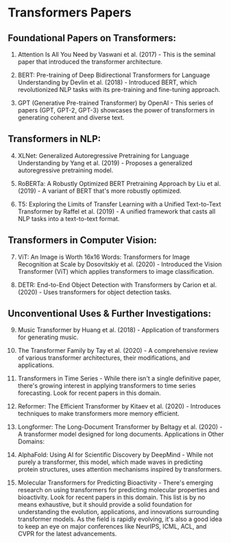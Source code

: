 # Transformers Papers

## Foundational Papers on Transformers:

1. Attention Is All You Need by Vaswani et al. (2017) - This is the seminal paper that introduced the transformer architecture.

2. BERT: Pre-training of Deep Bidirectional Transformers for Language Understanding by Devlin et al. (2018) - Introduced BERT, which revolutionized NLP tasks with its pre-training and fine-tuning approach.

3. GPT (Generative Pre-trained Transformer) by OpenAI - This series of papers (GPT, GPT-2, GPT-3) showcases the power of transformers in generating coherent and diverse text.

## Transformers in NLP:

4. XLNet: Generalized Autoregressive Pretraining for Language Understanding by Yang et al. (2019) - Proposes a generalized autoregressive pretraining model.

5. RoBERTa: A Robustly Optimized BERT Pretraining Approach by Liu et al. (2019) - A variant of BERT that's more robustly optimized.

6. T5: Exploring the Limits of Transfer Learning with a Unified Text-to-Text Transformer by Raffel et al. (2019) - A unified framework that casts all NLP tasks into a text-to-text format.

## Transformers in Computer Vision:

7. ViT: An Image is Worth 16x16 Words: Transformers for Image Recognition at Scale by Dosovitskiy et al. (2020) - Introduced the Vision Transformer (ViT) which applies transformers to image classification.

8. DETR: End-to-End Object Detection with Transformers by Carion et al. (2020) - Uses transformers for object detection tasks.

## Unconventional Uses & Further Investigations:

9. Music Transformer by Huang et al. (2018) - Application of transformers for generating music.

10. The Transformer Family by Tay et al. (2020) - A comprehensive review of various transformer architectures, their modifications, and applications.

11. Transformers in Time Series - While there isn't a single definitive paper, there's growing interest in applying transformers to time series forecasting. Look for recent papers in this domain.

12. Reformer: The Efficient Transformer by Kitaev et al. (2020) - Introduces techniques to make transformers more memory efficient.

13. Longformer: The Long-Document Transformer by Beltagy et al. (2020) - A transformer model designed for long documents.
Applications in Other Domains:

14. AlphaFold: Using AI for Scientific Discovery by DeepMind - While not purely a transformer, this model, which made waves in predicting protein structures, uses attention mechanisms inspired by transformers.

15. Molecular Transformers for Predicting Bioactivity - There's emerging research on using transformers for predicting molecular properties and bioactivity. Look for recent papers in this domain.
This list is by no means exhaustive, but it should provide a solid foundation for understanding the evolution, applications, and innovations surrounding transformer models. As the field is rapidly evolving, it's also a good idea to keep an eye on major conferences like NeurIPS, ICML, ACL, and CVPR for the latest advancements.
